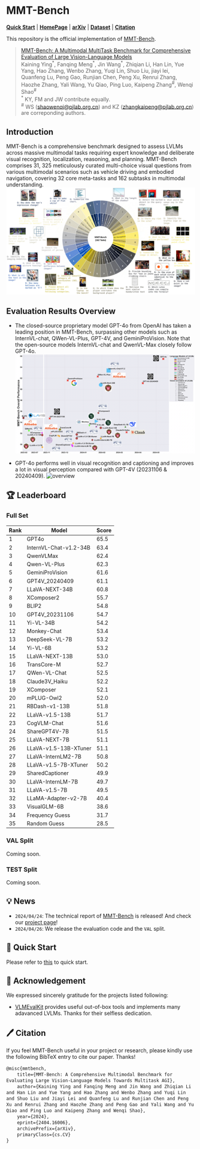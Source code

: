 # MMT-Bench

<p align="left">
  <a href="#🚀-quick-start"><b>Quick Start</b></a> |
  <a href="https://mmt-bench.github.io/"><b>HomePage</b></a> |
  <a href="https://arxiv.org/abs/2404.16006"><b>arXiv</b></a> |
  <a href="https://huggingface.co/datasets/Kaining/MMT-Bench"><b>Dataset</b></a> |
  <a href="#🖊️-citation"><b>Citation</b></a> <br>

</p>


This repository is the official implementation of [MMT-Bench](https://arxiv.org/abs/2404.16006). 

> [MMT-Bench: A Multimodal MultiTask Benchmark for Comprehensive Evaluation of Large Vision-Language Models](https://arxiv.org/abs/2404.16006)  
> Kaining Ying<sup>\*</sup>, Fanqing Meng<sup>\*</sup>, Jin Wang<sup>\*</sup>, Zhiqian Li, Han Lin, Yue Yang, Hao Zhang, Wenbo Zhang, Yuqi Lin, Shuo Liu, jiayi lei, Quanfeng Lu, Peng Gao, Runjian Chen, Peng Xu, Renrui Zhang, Haozhe Zhang, Yali Wang, Yu Qiao, Ping Luo, Kaipeng Zhang<sup>\#</sup>, Wenqi Shao<sup>\#</sup>  
> <sup>\*</sup> KY, FM and JW contribute equally.  
> <sup>\#</sup> WS (shaowenqi@pjlab.org.cn) and KZ (zhangkaipeng@pjlab.org.cn) are correponding authors. 

## Introduction
MMT-Bench is a comprehensive benchmark designed to assess LVLMs across massive multimodal tasks requiring expert knowledge and deliberate visual recognition, localization, reasoning, and planning. MMT-Bench comprises 31, 325 meticulously curated multi-choice visual questions from various multimodal scenarios such as vehicle driving and embodied navigation, covering 32 core meta-tasks and 162 subtasks in multimodal understanding.
![overview](assets/overview.jpg)

## Evaluation Results Overview
- The closed-source proprietary model GPT-4o from OpenAI has taken a leading position in MMT-Bench, surpassing other models such as InternVL-chat, QWen-VL-Plus, GPT-4V, and GeminiProVision. Note that the open-source models InternVL-chat and QwenVL-Max closely follow GPT-4o.
![overview](assets/overall_progress.png)

- GPT-4o performs well in visual recognition and captioning and improves a lot in visual perception compared with GPT-4V (20231106 & 20240409).
![overview](assets/metatask_eval.png)


## 🏆 Leaderboard

### Full Set

| Rank | Model                       | Score |
|------|-----------------------------|-------|
| 1    | GPT4o                       | 65.5  |
| 2    | InternVL-Chat-v1.2-34B      | 63.4  |
| 3    | QwenVLMax                   | 62.4  |
| 4    | Qwen-VL-Plus                | 62.3  |
| 5    | GeminiProVision             | 61.6  |
| 6    | GPT4V_20240409              | 61.1  |
| 7    | LLaVA-NEXT-34B              | 60.8  |
| 8    | XComposer2                  | 55.7  |
| 9    | BLIP2                       | 54.8  |
| 10   | GPT4V_20231106              | 54.7  |
| 11   | Yi-VL-34B                   | 54.2  |
| 12   | Monkey-Chat                 | 53.4  |
| 13   | DeepSeek-VL-7B              | 53.2  |
| 14   | Yi-VL-6B                    | 53.2  |
| 15   | LLaVA-NEXT-13B              | 53.0  |
| 16   | TransCore-M                 | 52.7  |
| 17   | QWen-VL-Chat                | 52.5  |
| 18   | Claude3V_Haiku              | 52.2  |
| 19   | XComposer                   | 52.1  |
| 20   | mPLUG-Owl2                  | 52.0  |
| 21   | RBDash-v1-13B               | 51.8  |
| 22   | LLaVA-v1.5-13B              | 51.7  |
| 23   | CogVLM-Chat                 | 51.6  |
| 24   | ShareGPT4V-7B               | 51.5  |
| 25   | LLaVA-NEXT-7B               | 51.1  |
| 26   | LLaVA-v1.5-13B-XTuner       | 51.1  |
| 27   | LLaVA-InternLM2-7B          | 50.8  |
| 28   | LLaVA-v1.5-7B-XTuner        | 50.2  |
| 29   | SharedCaptioner             | 49.9  |
| 30   | LLaVA-InternLM-7B           | 49.7  |
| 31   | LLaVA-v1.5-7B               | 49.5  |
| 32   | LLaMA-Adapter-v2-7B         | 40.4  |
| 33   | VisualGLM-6B                | 38.6  |
| 34   | Frequency Guess             | 31.7  |
| 35   | Random Guess                | 28.5  |

### VAL Split

Coming soon.

### TEST Split

Coming soon.



## 💡 News

- `2024/04/24`: The technical report of [MMT-Bench](https://arxiv.org/abs/2404.16006) is released! And check our [project page](https://mmt-bench.github.io/)!
- `2024/04/26`: We release the evaluation code and the `VAL` split.



## 🚀 Quick Start

Please refer to [this](Quickstart.md) to quick start.


## 💐 Acknowledgement

We expressed sincerely gratitude for the projects listed following:
- [VLMEvalKit](https://github.com/open-compass/VLMEvalKit) provides useful out-of-box tools and implements many adavanced LVLMs. Thanks for their selfless dedication.


## 🖊️ Citation 
If you feel MMT-Bench useful in your project or research, please kindly use the following BibTeX entry to cite our paper. Thanks!
```
@misc{mmtbench,
    title={MMT-Bench: A Comprehensive Multimodal Benchmark for Evaluating Large Vision-Language Models Towards Multitask AGI}, 
    author={Kaining Ying and Fanqing Meng and Jin Wang and Zhiqian Li and Han Lin and Yue Yang and Hao Zhang and Wenbo Zhang and Yuqi Lin and Shuo Liu and Jiayi Lei and Quanfeng Lu and Runjian Chen and Peng Xu and Renrui Zhang and Haozhe Zhang and Peng Gao and Yali Wang and Yu Qiao and Ping Luo and Kaipeng Zhang and Wenqi Shao},
    year={2024},
    eprint={2404.16006},
    archivePrefix={arXiv},
    primaryClass={cs.CV}
}
```